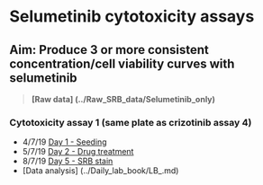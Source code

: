 # Selumetinib cytotoxicity assays
## Aim: Produce 3 or more consistent concentration/cell viability curves with selumetinib

>**[Raw data] (../Raw_SRB_data/Selumetinib_only)**
### Cytotoxicity assay 1 (same plate as crizotinib assay 4)

* 4/7/19 [Day 1 - Seeding](../Daily_lab_book/LB_19-7-04.md)
* 5/7/19 [Day 2 - Drug treatment](../Daily_lab_book/LB_19-7-05.md)
* 8/7/19 [Day 5 - SRB stain](../Daily_lab_book/LB_19-07-08.md)
* [Data analysis] (../Daily_lab_book/LB_.md)

